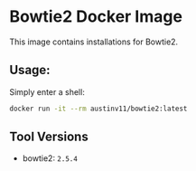 # Bowtie2 Docker Image
This image contains installations for Bowtie2.

## Usage:
Simply enter a shell:
```bash
docker run -it --rm austinv11/bowtie2:latest
```

## Tool Versions
- bowtie2: `2.5.4`
